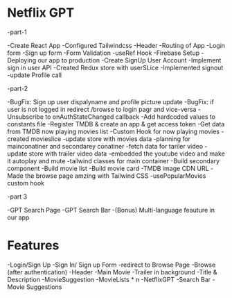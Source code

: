 # Netflix GPT

-part-1

-Create React App
-Configured Tailwindcss
-Header
-Routing of App
-Login form
-Sign up form
-Form Validation
-useRef Hook
-Firebase Setup
-Deploying our app to production
-Create SignUp User Account 
-Implement sign in user API
-Created Redux store with userSLice
-Implemented signout 
-update Profile call

-part-2 

-BugFix: Sign up user dispalyname and profile picture update
-BugFix: if user is not logged in redirect /browse to login pagr and vice-versa
-Unsubscribe to onAuthStateChanged callback
-Add hardcoded values to constants file
-Register TMDB & create an app & get access token
-Get data from TMDB now playing movies list
-Custom Hook for now playing movies
-created movieslice
-update store with movies data
-planning for mainconatiner and secondarey conatiner
-fetch data for tariler video
-update store with trailer video data
-embedded the youtube video and make it autoplay and mute
-tailwind classes for main container
-Build secondary component
-Build movie list 
-Build movie card
-TMDB image CDN URL
-Made the browse page amzing with Tailwind CSS
-usePopularMovies custom hook

-part 3

-GPT Search Page
-GPT Search Bar
-(Bonus) Multi-language feauture in our app


# Features
 
-Login/Sign Up
   -Sign In/ Sign up Form
   -redirect to Browse Page
-Browse (after authentication)
   -Header
   -Main Movie
      -Trailer in background
      -Title & Description
      -MovieSuggestion
         -MovieLists * n
-NetflixGPT
    -Search Bar
    -Movie Suggestions
    

    

